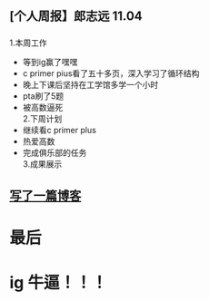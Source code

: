 ## [个人周报】郎志远 11.04
### 
1.本周工作  
 * 等到ig赢了嘿嘿  
 * c primer pius看了五十多页，深入学习了循环结构   
 * 晚上下课后坚持在工学馆多学一个小时  
 * pta刷了5题  
 * 被高数逼死  
2.下周计划  
* 继续看c primer plus  
* 热爱高数  
* 完成俱乐部的任务  
3.成果展示  

[写了一篇博客](https://blog.csdn.net/super__lzy/article/details/83692646)  
---  
# 最后  
# ig 牛逼！！！
